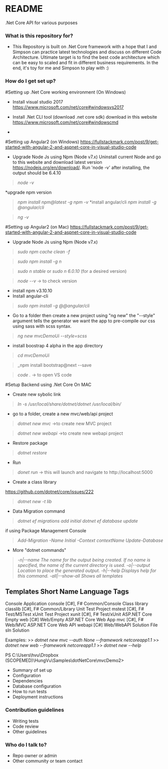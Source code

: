 # README #

.Net Core API for various purposes 

### What is this repository for? ###

* This Repository is built on .Net Core framework with a hope that I and Simpson can practice latest technologies and discuss on different Code Architecture. Ultimate target is to find the best code architecture which can be easy to scaled and fit in different business requirements. In the end, it's toy for me and Simpson to play with :) 

### How do I get set up? ###

#Setting up .Net Core working environment (On Windows)
* Install visual studio 2017
https://www.microsoft.com/net/core#windowsvs2017

* Install .Net CLI tool (download .net core sdk)
download in this website https://www.microsoft.com/net/core#windowscmd 

* 

#Setting up Angular2 (on Windows)
https://fullstackmark.com/post/9/get-started-with-angular-2-and-aspnet-core-in-visual-studio-code

* Upgrade Node Js using Npm (Node v7.x)
Uninstall current Node and go to this website and download latest version https://nodejs.org/en/download/. Run 'node -v' after installing, the output should be 6.4.10

> _node -v_

*upgrade npm version
>_npm install npm@latest -g_
>_npm -v_
*install angular/cli
>_npm install -g @angular/cli_ 

>_ng -v_

#Setting up Angular2 (on Mac)
https://fullstackmark.com/post/9/get-started-with-angular-2-and-aspnet-core-in-visual-studio-code

* Upgrade Node Js using Npm (Node v7.x)

> _sudo npm cache clean -f_

> _sudo npm install -g n_

> _sudo n stable_ or _sudo n 6.0.10_ (for a desired version)

> _node --v_ -> to check version

* install npm v3.10.10
* Install angular-cli
> _sudo npm install -g @@angular/cli_

* Go to a folder then create a new project using "ng new" the "--style" argument tells the generator we want the app to pre-compile our css using sass with scss syntax.

> _ng new mvcDemoUi --style=scss_

* install boostrap 4 alpha in the app directory

> _cd mvcDemoUi_

> _npm install bootstrap@next --save 

> _code ._  -> to open VS code

#Setup Backend using .Net Core On MAC

* Create new sybolic link

> _ln -s /usr/local/share/dotnet/dotnet /usr/local/bin/_

* go to a folder, create a new mvc/web/api project

> _dotnet new mvc_   ->to create new MVC project

> _dotnet new webapi_  ->to create new webapi project

* Restore package

> _dotnet restore_

* Run 

> _donet run_ -> this will launch and navigate to http://localhost:5000

* Create a class library

https://github.com/dotnet/core/issues/222 
> _dotnet new -t lib_
* Data Migration command 
> _dotnet ef migrations add initial_
> _dotnet ef database update_

if using Package Management Console
> _Add-Migration -Name Initial -Context contextName_
> _Update-Database_

* More "dotnet commands"
>  _-n|--name         The name for the output being created. If no name is specified, the name of the current directory is used._
>  _-o|--output       Location to place the generated output._
>  _-h|--help         Displays help for this command._
>  _-all|--show-all   Shows all templates_



Templates                 Short Name      Language      Tags
----------------------------------------------------------------------
Console Application       console         [C#], F#      Common/Console
Class library             classlib        [C#], F#      Common/Library
Unit Test Project         mstest          [C#], F#      Test/MSTest
xUnit Test Project        xunit           [C#], F#      Test/xUnit
ASP.NET Core Empty        web             [C#]          Web/Empty
ASP.NET Core Web App      mvc             [C#], F#      Web/MVC
ASP.NET Core Web API      webapi          [C#]          Web/WebAPI
Solution File             sln                           Solution

Examples:
    >> _dotnet new mvc --auth None --framework netcoreapp1.1_
    >> _dotnet new web --framework netcoreapp1.1_
    >> _dotnet new --help_
	
PS C:\Users\hvu\Dropbox (SCOPEMED)\HungVu\Samples\dotNetCore\mvcDemo2>


* Summary of set up
* Configuration
* Dependencies
* Database configuration
* How to run tests
* Deployment instructions

### Contribution guidelines ###

* Writing tests
* Code review
* Other guidelines

### Who do I talk to? ###

* Repo owner or admin
* Other community or team contact
